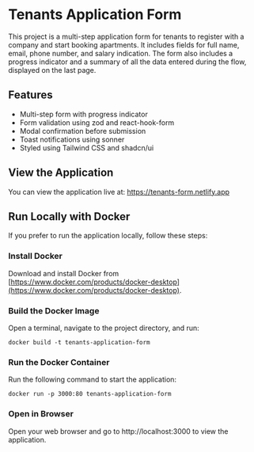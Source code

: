 # Tenants Application Form

This project is a multi-step application form for tenants to register with a company and start booking apartments. It includes fields for full name, email, phone number, and salary indication. The form also includes a progress indicator and a summary of all the data entered during the flow, displayed on the last page.

## Features

- Multi-step form with progress indicator
- Form validation using zod and react-hook-form
- Modal confirmation before submission
- Toast notifications using sonner
- Styled using Tailwind CSS and shadcn/ui

## View the Application

You can view the application live at: <a href="https://tenants-form.netlify.app" target="_blank">https://tenants-form.netlify.app</a>

## Run Locally with Docker

If you prefer to run the application locally, follow these steps:

### Install Docker

Download and install Docker from [https://www.docker.com/products/docker-desktop](https://www.docker.com/products/docker-desktop).

### Build the Docker Image

Open a terminal, navigate to the project directory, and run:

`docker build -t tenants-application-form`

### Run the Docker Container

Run the following command to start the application:

`docker run -p 3000:80 tenants-application-form`

### Open in Browser

Open your web browser and go to http://localhost:3000 to view the application.
